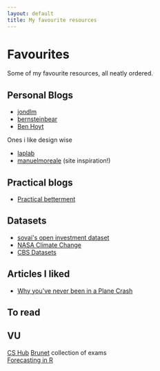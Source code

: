 ```yaml
---
layout: default
title: My favourite resources
---
```


# Favourites
Some of my favourite resources, all neatly ordered.





## Personal Blogs
- [jondlm](https://jondlm.github.io/website/values/)
- [bernsteinbear](https://bernsteinbear.com/)
- [Ben Hoyt](https://benhoyt.com/writings/the-small-web-is-beautiful/)

 Ones i like design wise
- [laplab](https://laplab.me)
- [manuelmoreale](https://manuelmoreale.com/) (site inspiration!)


## Practical blogs
- [Practical betterment](https://practicalbetterments.com/)


## Datasets
- [sovai's open investment dataset](https://github.com/sovai-research/open-investment-datasets)
- [NASA Climate Change](https://climate.nasa.gov/vital-signs/global-temperature/?intent=121)
- [CBS Datasets](https://opendata.cbs.nl/statline/#/CBS/nl/navigatieScherm/thema)

## Articles I liked
- [Why you've never been in a Plane Crash](https://asteriskmag.com/issues/05/why-you-ve-never-been-in-a-plane-crash)


## To read



## VU
<a href="https://lausta.notion.site/CS-Hub-6e7cae889f844cb59ae5f1809c88e553">CS Hub</a>
<a href="https://vu.brunet.app/exams/">Brunet</a> collection of exams
<br>
<a href="https://otexts.com/fpp2/">Forecasting in R</a>